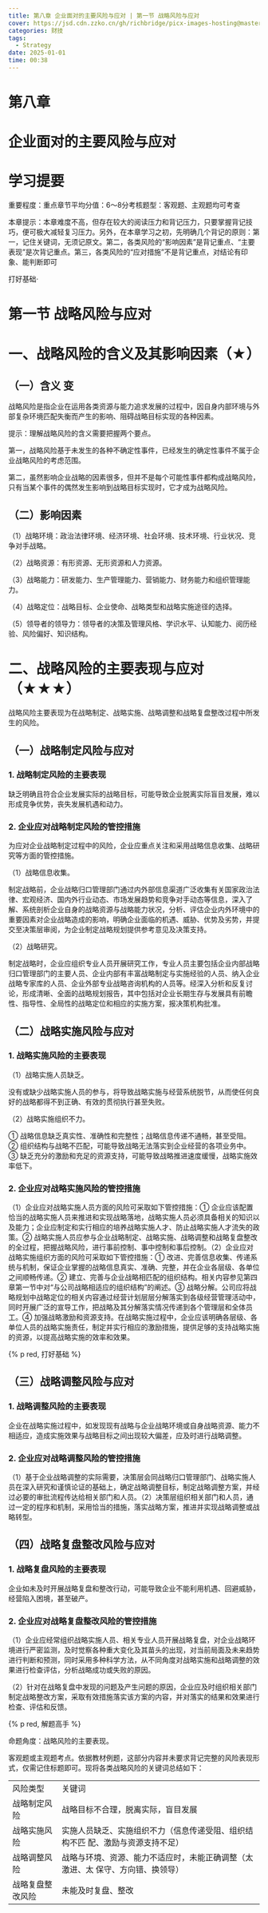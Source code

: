 ```yaml
---
title: 第八章 企业面对的主要风险与应对 | 第一节 战略风险与应对
cover: https://jsd.cdn.zzko.cn/gh/richbridge/picx-images-hosting@master/thumbnail/strategy.avif
categories: 财技
tags:
  - Strategy
date: 2025-01-01 
time: 00:38
---
```


# 第八章  

# 企业面对的主要风险与应对  

# 学习提要  

重要程度：重点章节平均分值：6～8分考核题型：客观题、主观题均可考查  

本章提示：本章难度不高，但存在较大的阅读压力和背记压力，只要掌握背记技巧，便可极大减轻复习压力。另外，在本章学习之初，先明确几个背记的原则：第一，记住关键词，无须记原文。第二，各类风险的“影响因素”是背记重点、“主要表现”是次背记重点。第三，各类风险的“应对措施”不是背记重点，对结论有印象、能判断即可  


打好基础·  

# 第一节 战略风险与应对  

# 一、战略风险的含义及其影响因素（★）  

## （一）含义 变  

战略风险是指企业在运用各类资源与能力追求发展的过程中，因自身内部环境与外部复杂环境匹配失衡而产生的影响、阻碍战略目标实现的各种因素。  

提示：理解战略风险的含义需要把握两个要点。  

第一，战略风险基于未发生的各种不确定性事件，已经发生的确定性事件不属于企业战略风险的考虑范围。  

第二，虽然影响企业战略的因素很多，但并不是每个可能性事件都构成战略风险，只有当某个事件的偶然发生影响到战略目标实现时，它才成为战略风险。  

## （二）影响因素  

（1）战略环境：政治法律环境、经济环境、社会环境、技术环境、行业状况、竞争对手战略。  

（2）战略资源：有形资源、无形资源和人力资源。  

（3）战略能力：研发能力、生产管理能力、营销能力、财务能力和组织管理能力。  

（4）战略定位：战略目标、企业使命、战略类型和战略实施途径的选择。  

（5）领导者的领导力：领导者的决策及管理风格、学识水平、认知能力、阅历经验、风险偏好、知识结构。  

# 二、战略风险的主要表现与应对（★★★）  

战略风险主要表现为在战略制定、战略实施、战略调整和战略复盘整改过程中所发生的风险。  

## （一）战略制定风险与应对  

### 1. 战略制定风险的主要表现  

缺乏明确且符合企业发展实际的战略目标，可能导致企业脱离实际盲目发展，难以形成竞争优势，丧失发展机遇和动力。  

### 2. 企业应对战略制定风险的管控措施  

为应对企业战略制定过程中的风险，企业应重点关注和采用战略信息收集、战略研究等方面的管控措施。  


（1）战略信息收集。  

制定战略前，企业战略归口管理部门通过内外部信息渠道广泛收集有关国家政治法律、宏观经济、国内外行业动态、市场发展趋势和竞争对手动态等信息，深入了解、系统剖析企业自身的战略资源与战略能力状况，分析、评估企业内外环境中的重要因素对企业战略造成的影响，明确企业面临的机遇、威胁、优势及劣势，并提交至决策层审阅，为企业制定战略规划提供参考意见及决策支持。  

（2）战略研究。  

制定战略时，企业应组织专业人员开展研究工作，专业人员主要包括企业内部战略归口管理部门的主要人员、企业内部有丰富战略制定与实施经验的人员、纳入企业战略专家库的人员、企业外部专业战略咨询机构的人员等。经深入分析和反复讨论，形成清晰、全面的战略规划报告，其中包括对企业长期生存与发展具有前瞻性、指导性、全局性的战略定位和相应的实施方案，报决策机构批准。  

## （二）战略实施风险与应对  

### 1. 战略实施风险的主要表现  

（1）战略实施人员缺乏。  

没有或缺少战略实施人员的参与，将导致战略实施与经营系统脱节，从而使任何良好的战略都得不到正确、有效的贯彻执行甚至失败。  

（2）战略实施组织不力。  

① 战略信息缺乏真实性、准确性和完整性；战略信息传递不通畅，甚至受阻。  
② 组织结构与战略不匹配，可能导致战略无法落实到企业经营的各项业务中。  
③ 缺乏充分的激励和充足的资源支持，可能导致战略推进速度缓慢，战略实施效率低下。  

### 2. 企业应对战略实施风险的管控措施  

（1）企业应对战略实施人员方面的风险可采取如下管控措施：① 企业应该配置恰当的战略实施人员来推进和实现战略落地，战略实施人员必须具备相关的知识以及能力；企业应制定和实行相应的培养战略实施人才、防止战略实施人才流失的政策。② 战略实施人员应参与企业战略制定、战略实施、战略调整和战略复盘整改的全过程，把握战略风险，进行事前控制、事中控制和事后控制。（2）企业应对战略实施组织方面的风险可采取如下管控措施：① 改进、完善信息收集、传递系统与机制，保证企业掌握的战略信息真实、准确、完整，并在企业各层级、各单位之间顺畅传递。② 建立、完善与企业战略相匹配的组织结构。相关内容参见第四章第一节中对“与公司战略相适应的组织结构”的阐述。③ 战略分解。公司应将战略规划中战略定位的相关内容通过经营计划层层分解落实到各级经营管理活动中，同时开展广泛的宣导工作，把战略及其分解落实情况传递到各个管理层和全体员工。④ 加强战略激励和资源支持。在战略实施过程中，企业应该明确各层级、各单位人员的战略实施责任，制定并实行相应的激励措施，提供足够的支持战略实施的资源，以提高战略实施的效率和效果。  


{% p red, 打好基础 %}

## （三）战略调整风险与应对  

### 1. 战略调整风险的主要表现  

企业在战略实施过程中，如发现现有战略与企业战略环境或自身战略资源、能力不相适应，造成实施效果与战略目标之间出现较大偏差，应及时进行战略调整。  

### 2. 企业应对战略调整风险的管控措施  

（1）基于企业战略调整的实际需要，决策层会同战略归口管理部门、战略实施人员在深入研究和谨慎论证的基础上，确定战略调整目标，制定战略调整方案，并经过必要的审批流程传达给相关部门和人员。（2）决策层组织相关部门和人员，通过一定的程序和机制，采用恰当的措施，落实战略方案，推进并实现战略调整或战略转型。  

## （四）战略复盘整改风险与应对  

### 1. 战略复盘风险的主要表现  

企业如未及时开展战略复盘和整改行动，可能导致企业不能利用机遇、回避威胁，经营陷入困境，甚至破产。  

### 2. 企业应对战略复盘整改风险的管控措施  

（1）企业应经常组织战略实施人员、相关专业人员开展战略复盘，对企业战略环境进行严密监测，及时觉察各种重大变化及其苗头的出现，对当前局面及未来趋势进行判断和预测，同时采用多种科学方法，从不同角度对战略实施和战略调整的效果进行检查评估，分析战略成功或失败的原因。  

（2）针对在战略复盘中发现的问题及产生问题的原因，企业应及时组织相关部门制定战略整改方案，采取有效措施落实该方案的内容，并对落实的结果和效果进行检查、评估和反馈。  

{% p red, 解题高手 %}

命题角度：战略风险的主要表现。  

客观题或主观题考点。依据教材例题，这部分内容并未要求背记完整的风险表现形式，仅需记住标题即可。现将各类战略风险的关键词总结如下：  

<html><body><table><tr><td>风险类型</td><td>关键词</td></tr><tr><td>战略制定风险</td><td>战略目标不合理，脱离实际，盲目发展</td></tr><tr><td>战略实施风险</td><td>实施人员缺乏、实施组织不力（信息传递受阻、组织结构不匹 配、激励与资源支持不足）</td></tr><tr><td>战略调整风险</td><td>战略与环境、资源、能力不适应时，未能正确调整（太激进、太 保守、方向错、换领导）</td></tr><tr><td>战略复盘整改风险</td><td>未能及时复盘、整改</td></tr></table></body></html>  
